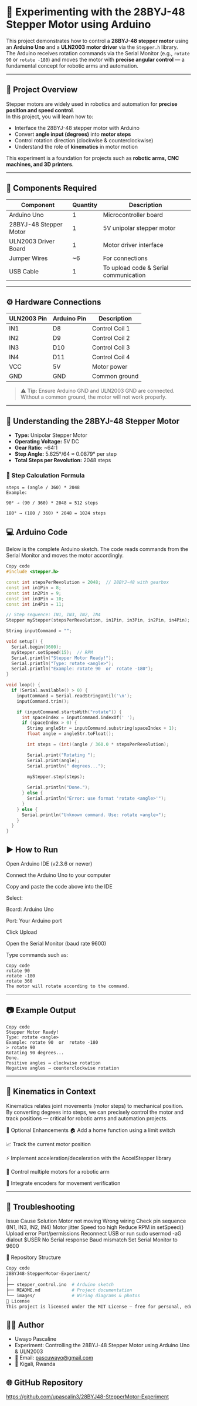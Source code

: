 # 🦾 Experimenting with the 28BYJ-48 Stepper Motor using Arduino

This project demonstrates how to control a **28BYJ-48 stepper motor** using an **Arduino Uno** and a **ULN2003 motor driver** via the `Stepper.h` library.  
The Arduino receives rotation commands via the Serial Monitor (e.g., `rotate 90` or `rotate -180`) and moves the motor with **precise angular control** — a fundamental concept for robotic arms and automation.

---

## 🌟 Project Overview

Stepper motors are widely used in robotics and automation for **precise position and speed control**.  
In this project, you will learn how to:

- Interface the 28BYJ-48 stepper motor with Arduino  
- Convert **angle input (degrees)** into **motor steps**  
- Control rotation direction (clockwise & counterclockwise)  
- Understand the role of **kinematics** in motor motion

This experiment is a foundation for projects such as **robotic arms, CNC machines, and 3D printers**.

---

## 🧩 Components Required

| Component | Quantity | Description |
|-----------|----------|-------------|
| Arduino Uno | 1 | Microcontroller board |
| 28BYJ-48 Stepper Motor | 1 | 5V unipolar stepper motor |
| ULN2003 Driver Board | 1 | Motor driver interface |
| Jumper Wires | ~6 | For connections |
| USB Cable | 1 | To upload code & Serial communication |

---

## ⚙️ Hardware Connections

| ULN2003 Pin | Arduino Pin | Description |
|-------------|------------|-------------|
| IN1 | D8 | Control Coil 1 |
| IN2 | D9 | Control Coil 2 |
| IN3 | D10 | Control Coil 3 |
| IN4 | D11 | Control Coil 4 |
| VCC | 5V | Motor power |
| GND | GND | Common ground |

> ⚠️ **Tip:** Ensure Arduino GND and ULN2003 GND are connected. Without a common ground, the motor will not work properly.

---

## 🧠 Understanding the 28BYJ-48 Stepper Motor

- **Type:** Unipolar Stepper Motor  
- **Operating Voltage:** 5V DC  
- **Gear Ratio:** ~64:1  
- **Step Angle:** 5.625°/64 ≈ 0.0879° per step  
- **Total Steps per Revolution:** 2048 steps

### 🔢 Step Calculation Formula

```text
steps = (angle / 360) * 2048
Example:

90° → (90 / 360) * 2048 = 512 steps

180° → (180 / 360) * 2048 = 1024 steps
```

## 💻 Arduino Code
Below is the complete Arduino sketch. The code reads commands from the Serial Monitor and moves the motor accordingly.

```cpp
Copy code
#include <Stepper.h>

const int stepsPerRevolution = 2048;  // 28BYJ-48 with gearbox
const int in1Pin = 8;
const int in2Pin = 9;
const int in3Pin = 10;
const int in4Pin = 11;

// Step sequence: IN1, IN3, IN2, IN4
Stepper myStepper(stepsPerRevolution, in1Pin, in3Pin, in2Pin, in4Pin);

String inputCommand = "";

void setup() {
  Serial.begin(9600);
  myStepper.setSpeed(15);  // RPM
  Serial.println("Stepper Motor Ready!");
  Serial.println("Type: rotate <angle>");
  Serial.println("Example: rotate 90  or  rotate -180");
}

void loop() {
  if (Serial.available() > 0) {
    inputCommand = Serial.readStringUntil('\n');
    inputCommand.trim();

    if (inputCommand.startsWith("rotate")) {
      int spaceIndex = inputCommand.indexOf(' ');
      if (spaceIndex > 0) {
        String angleStr = inputCommand.substring(spaceIndex + 1);
        float angle = angleStr.toFloat();

        int steps = (int)(angle / 360.0 * stepsPerRevolution);

        Serial.print("Rotating ");
        Serial.print(angle);
        Serial.println(" degrees...");
        
        myStepper.step(steps);

        Serial.println("Done.");
      } else {
        Serial.println("Error: use format 'rotate <angle>'");
      }
    } else {
      Serial.println("Unknown command. Use: rotate <angle>");
    }
  }
}
```
## ▶️ How to Run
Open Arduino IDE (v2.3.6 or newer)

Connect the Arduino Uno to your computer

Copy and paste the code above into the IDE

Select:

Board: Arduino Uno

Port: Your Arduino port

Click Upload

Open the Serial Monitor (baud rate 9600)

Type commands such as:

```text
Copy code
rotate 90
rotate -180
rotate 360
The motor will rotate according to the command.
```
---

## 📷 Example Output
```text
Copy code
Stepper Motor Ready!
Type: rotate <angle>
Example: rotate 90  or  rotate -180
> rotate 90
Rotating 90 degrees...
Done.
Positive angles → clockwise rotation
Negative angles → counterclockwise rotation
```
---

## 🧮 Kinematics in Context
Kinematics relates joint movements (motor steps) to mechanical position.
By converting degrees into steps, we can precisely control the motor and track positions — critical for robotic arms and automation projects.

🔧 Optional Enhancements
🏠 Add a home function using a limit switch

📈 Track the current motor position

⚡ Implement acceleration/deceleration with the AccelStepper library

🤖 Control multiple motors for a robotic arm

🔄 Integrate encoders for movement verification

---

## 🧰 Troubleshooting
Issue	Cause	Solution
Motor not moving	Wrong wiring	Check pin sequence (IN1, IN3, IN2, IN4)
Motor jitter	Speed too high	Reduce RPM in setSpeed()
Upload error	Port/permissions	Reconnect USB or run sudo usermod -aG dialout $USER
No Serial response	Baud mismatch	Set Serial Monitor to 9600

📂 Repository Structure
```bash
Copy code
28BYJ48-StepperMotor-Experiment/
│
├── stepper_control.ino  # Arduino sketch
├── README.md            # Project documentation
└── images/              # Wiring diagrams & photos
📜 License
This project is licensed under the MIT License — free for personal, educational, and research use.
```

## 👩‍💻 Author
- Uwayo Pascaline
- Experiment: Controlling the 28BYJ-48 Stepper Motor using Arduino Uno & ULN2003
- 📧 Email: pascuwayo@gmail.com
- 📍 Kigali, Rwanda

## 🌐 GitHub Repository
https://github.com/upascalin3/28BYJ48-StepperMotor-Experiment





